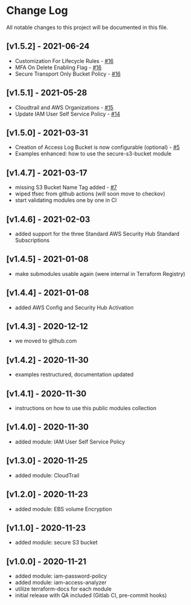 # Change Log

All notable changes to this project will be documented in this file.

<a name="v1.5.2"></a>
## [v1.5.2] - 2021-06-24

- Customization For Lifecycle Rules - [#16](https://github.com/centriascolocation/terraform-aws-security/pull/16)
- MFA On Delete Enabling Flag - [#16](https://github.com/centriascolocation/terraform-aws-security/pull/16)
- Secure Transport Only Bucket Policy - [#16](https://github.com/centriascolocation/terraform-aws-security/pull/16)

<a name="v1.5.1"></a>
## [v1.5.1] - 2021-05-28

- Cloudtrail and AWS Organizations - [#15](https://github.com/centriascolocation/terraform-aws-security/pull/15)
- Update IAM User Self Service Policy - [#14](https://github.com/centriascolocation/terraform-aws-security/pull/14)

<a name="v1.5.0"></a>
## [v1.5.0] - 2021-03-31

- Creation of Access Log Bucket is now configurable (optional) - [#5](https://github.com/centriascolocation/terraform-aws-security/issues/5)
- Examples enhanced: how to use the secure-s3-bucket module

<a name="v1.4.7"></a>
## [v1.4.7] - 2021-03-17

- missing S3 Bucket Name Tag added - [#7](https://github.com/centriascolocation/terraform-aws-security/issues/7)
- wiped tfsec from github actions (will soon move to checkov)
- start validating modules one by one in CI

<a name="v1.4.6"></a>
## [v1.4.6] - 2021-02-03

- added support for the three Standard AWS Security Hub Standard Subscriptions

<a name="v1.4.5"></a>
## [v1.4.5] - 2021-01-08

- make submodules usable again (were internal in Terraform Registry)

<a name="v1.4.4"></a>
## [v1.4.4] - 2021-01-08

- added AWS Config and Security Hub Activation

<a name="v1.4.3"></a>
## [v1.4.3] - 2020-12-12

- we moved to github.com

<a name="v1.4.2"></a>
## [v1.4.2] - 2020-11-30

- examples restructured, documentation updated

<a name="v1.4.1"></a>
## [v1.4.1] - 2020-11-30

- instructions on how to use this public modules collection

<a name="v1.4.0"></a>
## [v1.4.0] - 2020-11-30

- added module: IAM User Self Service Policy

<a name="v1.3.0"></a>
## [v1.3.0] - 2020-11-25

- added module: CloudTrail

<a name="v1.2.0"></a>
## [v1.2.0] - 2020-11-23

- added module: EBS volume Encryption

<a name="v1.1.0"></a>
## [v1.1.0] - 2020-11-23

- added module: secure S3 bucket

<a name="v1.0.0"></a>
## [v1.0.0] - 2020-11-21

- added module: iam-password-policy
- added module: iam-access-analyzer
- utilize terraform-docs for each module
- initial release with QA included (Gitlab CI, pre-commit hooks)
